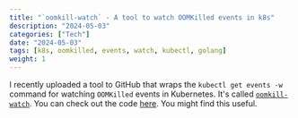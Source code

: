 ```yaml
---
title: "`oomkill-watch` - A tool to watch OOMKilled events in k8s"
description: "2024-05-03"
categories: ["Tech"]
date: "2024-05-03"
tags: [k8s, oomkilled, events, watch, kubectl, golang]
weight: 1
---
```


I recently uploaded a tool to GitHub that wraps the `kubectl get events -w` command for watching `OOMKilled` events in Kubernetes. It's called [`oomkill-watch`](https://github.com/flowerinthenight/oomkill-watch). You can check out the code [here](https://github.com/flowerinthenight/oomkill-watch). You might find this useful.

<br>
